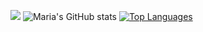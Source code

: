 ![](https://komarev.com/ghpvc/?username=e4fgg&color=ff69b4)
![Maria's GitHub stats](https://github-readme-stats.vercel.app/api?username=e4fgg&show_icons=true&theme=dracula)
[![Top Languages](https://github-readme-stats.vercel.app/api/top-langs/?username=e4fgg&layout=donut&bg_color=f790B0&text_color=ffffff)](https://github.com/anuraghazra/github-readme-stats)
